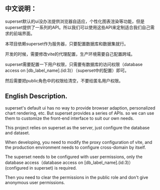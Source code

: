 ## 中文说明：

superset默认的ui没办法提供浏览器自适应，个性化图表渲染等功能，但是superset提供了一系列的API。所以我们可以使用这些API来定制适合我们自己需求的前端界面。

本项目依赖superset作为服务器，只要配置数据库和数据集就行。

开发的时候，需要修改vite的代理配置，生产环境需要自己配置跨域。

superset需要配置一下用户权限，只需要有数据库的访问权限（database access on [db_label_name].(id:3)）（superset中的配置）即可。

然后需要把public角色中的权限给清空，不要给匿名用户权限。

## English Description.

superset's default ui has no way to provide browser adaption, personalized chart rendering, etc. But superset provides a series of APIs. so we can use them to customize the front-end interface to suit our own needs.

This project relies on superset as the server, just configure the database and dataset.

When developing, you need to modify the proxy configuration of vite, and the production environment needs to configure cross-domain by itself.

The superset needs to be configured with user permissions, only the database access（database access on [db_label_name].(id:3)） (configured in superset) is required.

Then you need to clear the permissions in the public role and don't give anonymous user permissions.